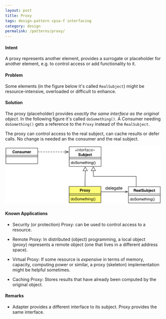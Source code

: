 ```yaml
---
layout: post
title: Proxy
tags: design-pattern cpsa-f interfacing
category: design
permalink: /patterns/proxy/
---
```


#### Intent
A proxy represents another element, provides a surrogate or placeholder for another element,
e.g. to control access or add functionality to it.

#### Problem
Some elements (in the figure below it's called `RealSubject`) might be
resource-intensive, overloaded or difficult to enhance.

#### Solution

The proxy (placeholder) provides _exactly the same interface as the original object_.
In the following figure it's called `doSomething()`. A Consumer needing
`doSomething()` gets a reference to the `Proxy` instead of the `RealSubject`.

The proxy can control access to the real subject, can cache results or defer calls. No
change is needed an the consumer and the real subject.

![Proxy](/images/patterns/proxy.png)

#### Known Applications

* Security (or protection) Proxy: can be used to control access to a resource.

* Remote Proxy: In distributed (object) programming, a local object (_proxy_) represents a remote object
(one that lives in a different address space).

* Virtual Proxy: If some resource is _expensive_ in terms of memory, capacity, computing power or similar,
a proxy (skeleton) implementation might be helpful sometimes.

* Caching Proxy: Stores results that have already been computed by the original object.



#### Remarks

* Adapter provides a different interface to its subject. Proxy provides the same interface.

